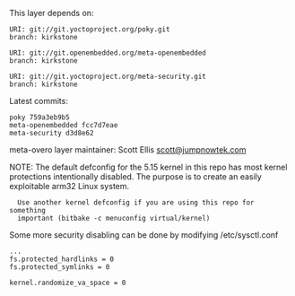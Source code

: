 This layer depends on:

    URI: git://git.yoctoproject.org/poky.git
    branch: kirkstone

    URI: git://git.openembedded.org/meta-openembedded
    branch: kirkstone

    URI: git://git.yoctoproject.org/meta-security.git
    branch: kirkstone

Latest commits:

    poky 759a3eb9b5
    meta-openembedded fcc7d7eae
    meta-security d3d8e62

meta-overo layer maintainer: Scott Ellis <scott@jumpnowtek.com>


NOTE: The default defconfig for the 5.15 kernel in this repo has most kernel
      protections intentionally disabled. The purpose is to create an easily
      exploitable arm32 Linux system.

      Use another kernel defconfig if you are using this repo for something
      important (bitbake -c menuconfig virtual/kernel)

Some more security disabling can be done by modifying /etc/sysctl.conf

    ...
    fs.protected_hardlinks = 0
    fs.protected_symlinks = 0

    kernel.randomize_va_space = 0
